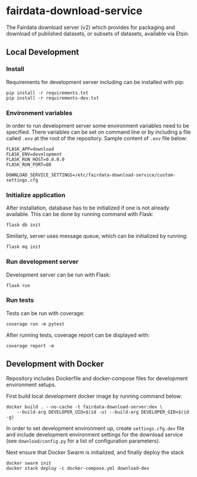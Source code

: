 # fairdata-download-service

The Fairdata download server (v2) which provides for packaging and download of
published datasets, or subsets of datasets, available via Etsin.

## Local Development

### Install

Requirements for development server including can be installed with pip:

```
pip install -r requirements.txt
pip install -r requirements-dev.txt
```

### Environment variables

In order to run development server some environment variables need to be
specified. There variables can be set on command line or by including a file
called `.env` at the root of the repository. Sample content of `.env` file
below:

```
FLASK_APP=download
FLASK_ENV=development
FLASK_RUN_HOST=0.0.0.0
FLASK_RUN_PORT=80

DOWNLOAD_SERVICE_SETTINGS=/etc/fairdata-download-service/custom-settings.cfg
```

### Initialize application

After installation, database has to be initialized if one is not already
available. This can be done by running command with Flask:

```
flask db init
```

Similarly, server uses message queue, which can be initialized by running:

```
flask mq init
```

### Run development server

Development server can be run with Flask:

```
flask run
```

### Run tests

Tests can be run with coverage:

```
coverage run -m pytest
```

After running tests, coverage report can be displayed with:

```
coverage report -m
```

## Development with Docker

Repository includes Dockerfile and docker-compose files for development
environment setups.

First build local development docker image by running command below:
```
docker build . --no-cache -t fairdata-download-server:dev \
    --build-arg DEVELOPER_UID=$(id -u) --build-arg DEVELOPER_GID=$(id -g)
```

In order to set development environment up, create `settings.cfg.dev` file and
include development environment settings for the download service (see
`download/config.py` for a list of configuration parameters).

Next ensure that Docker Swarm is initialized, and finally deploy the stack
```
docker swarm init
docker stack deploy -c docker-compose.yml download-dev
```
